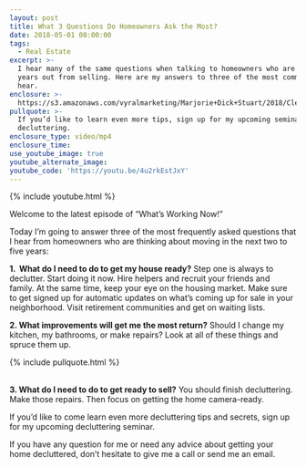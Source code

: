 ```yaml
---
layout: post
title: What 3 Questions Do Homeowners Ask the Most?
date: 2018-05-01 00:00:00
tags:
  - Real Estate
excerpt: >-
  I hear many of the same questions when talking to homeowners who are a few
  years out from selling. Here are my answers to three of the most common ones I
  hear.
enclosure: >-
  https://s3.amazonaws.com/vyralmarketing/Marjorie+Dick+Stuart/2018/Cleveland+Park+Real+Estate-+What+3+Questions+Do+Homeowners+Ask+the+Most%253F.mp4
pullquote: >-
  If you’d like to learn even more tips, sign up for my upcoming seminar on
  decluttering.
enclosure_type: video/mp4
enclosure_time:
use_youtube_image: true
youtube_alternate_image:
youtube_code: 'https://youtu.be/4u2rkEstJxY'
---
```


{% include youtube.html %}

Welcome to the latest episode of “What’s Working Now!”

Today I’m going to answer three of the most frequently asked questions that I hear from homeowners who are thinking about moving in the next two to five years:

**1. &nbsp;What do I need to do to get my house ready?** Step one is always to declutter. Start doing it now. Hire helpers and recruit your friends and family. At the same time, keep your eye on the housing market. Make sure to get signed up for automatic updates on what’s coming up for sale in your neighborhood. Visit retirement communities and get on waiting lists.

**2. What improvements will get me the most return?** Should I change my kitchen, my bathrooms, or make repairs? Look at all of these things and spruce them up.

{% include pullquote.html %}

<br>**3. What do I need to do to get ready to sell?** You should finish decluttering. Make those repairs. Then focus on getting the home camera-ready.

If you’d like to come learn even more decluttering tips and secrets, sign up for my upcoming decluttering seminar.&nbsp;

If you have any question for me or need any advice about getting your home decluttered, don’t hesitate to give me a call or send me an email.&nbsp;